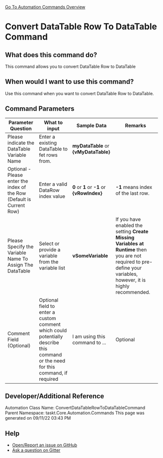 <!--TITLE: Convert DataTable Row To DataTable Command -->
<!-- SUBTITLE: a command in the DataTable Commands group. -->
[Go To Automation Commands Overview](/automation-commands.md)


# Convert DataTable Row To DataTable Command


## What does this command do?
This command allows you to convert DataTable Row to DataTable


## When would I want to use this command?
Use this command when you want to convert DataTable Row to DataTable.


## Command Parameters
| Parameter Question   	| What to input  	|  Sample Data 	| Remarks  	|
| ---                    | ---               | ---           | ---       |
|Please indicate the DataTable Variable Name|Enter a existing DataTable to fet rows from.|**myDataTable** or **{vMyDataTable}**||
|Optional - Please enter the index of the Row (Default is Current Row)|Enter a valid DataRow index value|**0** or **1** or **-1** or **{vRowIndex}**|**-1** means index of the last row.|
|Please Specify the Variable Name To Assign The DataTable|Select or provide a variable from the variable list|**vSomeVariable**|If you have enabled the setting **Create Missing Variables at Runtime** then you are not required to pre-define your variables, however, it is highly recommended.|
|Comment Field (Optional)|Optional field to enter a custom comment which could potentially describe this command or the need for this command, if required|I am using this command to ...|Optional|










## Developer/Additional Reference
Automation Class Name: ConvertDataTableRowToDataTableCommand
Parent Namespace: taskt.Core.Automation.Commands
This page was generated on 09/11/22 03:43 PM


## Help
- [Open/Report an issue on GitHub](https://github.com/rcktrncn/taskt/issues/new)
- [Ask a question on Gitter](https://gitter.im/taskt-rpa/Lobby)
